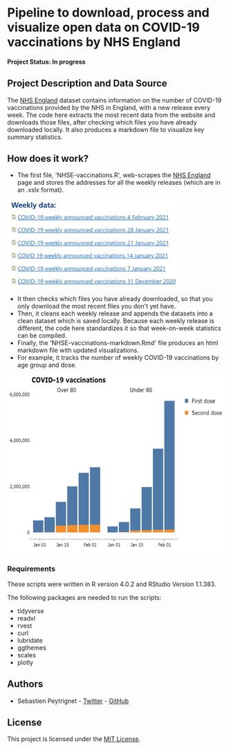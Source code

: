 # Pipeline to download, process and visualize open data on COVID-19 vaccinations by NHS England

#### Project Status: In progress

## Project Description and Data Source

The [NHS England](https://www.england.nhs.uk/statistics/statistical-work-areas/covid-19-vaccinations/) dataset contains information on the number of COVID-19 vaccinations provided by the NHS in England, with a new release every week. The code here extracts the most recent data from the website and downloads those files, after checking which files you have already downloaded locally. It also produces a markdown file to visualize key summary statistics.

## How does it work?

- The first file, 'NHSE-vaccinations.R', web-scrapes the [NHS England](https://www.england.nhs.uk/statistics/statistical-work-areas/covid-19-vaccinations/) page and stores the addresses for all the weekly releases (which are in an .xslx format).

<img src="weeklydata.PNG" width="395" height="204">

- It then checks which files you have already downloaded, so that you only download the most recent files you don't yet have.
- Then, it cleans each weekly release and appends the datasets into a clean dataset which is saved locally. Because each weekly release is different, the code here standardizes it so that week-on-week statistics can be compiled.
- Finally, the 'NHSE-vaccinations-markdown.Rmd' file produces an html markdown file with updated visualizations.
- For example, it tracks the number of weekly COVID-19 vaccinations by age group and dose.

<img src="exampleviz.PNG" width="627" height="413">

### Requirements

These scripts were written in R version 4.0.2 and RStudio Version 1.1.383. 

The following packages are needed to run the scripts:

- tidyverse
- readxl
- rvest
- curl
- lubridate
- ggthemes
- scales
- plotly

## Authors

* Sebastien Peytrignet - [Twitter](https://twitter.com/SebastienPeytr2) - [GitHub](https://github.com/speytrignet-thf)

## License

This project is licensed under the [MIT License](https://github.com/speytrignet-thf/NHSE-vaccinations-pipeline/blob/main/LICENSE).
